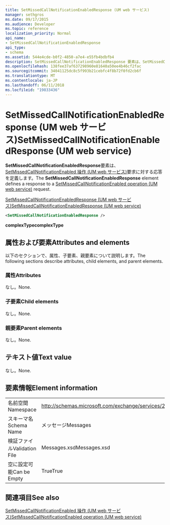 ```yaml
---
title: SetMissedCallNotificationEnabledResponse (UM web サービス)
manager: sethgros
ms.date: 09/17/2015
ms.audience: Developer
ms.topic: reference
localization_priority: Normal
api_name:
- SetMissedCallNotificationEnabledResponse
api_type:
- schema
ms.assetid: 544e4cde-b0f2-4850-a7e4-e55fb4bdbfb4
description: SetMissedCallNotificationEnabledResponse 要素は、SetMissedCallNotificationEnabled の操作 (UM web サービス) 要求に対する応答を定義します。
ms.openlocfilehash: 138fee37af637298960e81640a50ee4b46cf2fac
ms.sourcegitcommit: 34041125dc8c5f993b21cebfc4f8b72f0fd2cb6f
ms.translationtype: MT
ms.contentlocale: ja-JP
ms.lasthandoff: 06/11/2018
ms.locfileid: "19833436"
---
```

# <a name="setmissedcallnotificationenabledresponse-um-web-service"></a><span data-ttu-id="2bcbf-103">SetMissedCallNotificationEnabledResponse (UM web サービス)</span><span class="sxs-lookup"><span data-stu-id="2bcbf-103">SetMissedCallNotificationEnabledResponse (UM web service)</span></span>

<span data-ttu-id="2bcbf-104">**SetMissedCallNotificationEnabledResponse**要素は、 [SetMissedCallNotificationEnabled 操作 (UM web サービス)](setmissedcallnotificationenabled-operation-um-web-service.md)要求に対する応答を定義します。</span><span class="sxs-lookup"><span data-stu-id="2bcbf-104">The **SetMissedCallNotificationEnabledResponse** element defines a response to a [SetMissedCallNotificationEnabled operation (UM web service)](setmissedcallnotificationenabled-operation-um-web-service.md) request.</span></span> 
  
[<span data-ttu-id="2bcbf-105">SetMissedCallNotificationEnabledResponse (UM web サービス)</span><span class="sxs-lookup"><span data-stu-id="2bcbf-105">SetMissedCallNotificationEnabledResponse (UM web service)</span></span>](setmissedcallnotificationenabledresponse-um-web-service.md)
  
```xml
<SetMissedCallNotificationEnabledResponse />
```

 <span data-ttu-id="2bcbf-106">**complexType**</span><span class="sxs-lookup"><span data-stu-id="2bcbf-106">**complexType**</span></span>
## <a name="attributes-and-elements"></a><span data-ttu-id="2bcbf-107">属性および要素</span><span class="sxs-lookup"><span data-stu-id="2bcbf-107">Attributes and elements</span></span>

<span data-ttu-id="2bcbf-108">以下のセクションで、属性、子要素、親要素について説明します。</span><span class="sxs-lookup"><span data-stu-id="2bcbf-108">The following sections describe attributes, child elements, and parent elements.</span></span>
  
### <a name="attributes"></a><span data-ttu-id="2bcbf-109">属性</span><span class="sxs-lookup"><span data-stu-id="2bcbf-109">Attributes</span></span>

<span data-ttu-id="2bcbf-110">なし。</span><span class="sxs-lookup"><span data-stu-id="2bcbf-110">None.</span></span>
  
### <a name="child-elements"></a><span data-ttu-id="2bcbf-111">子要素</span><span class="sxs-lookup"><span data-stu-id="2bcbf-111">Child elements</span></span>

<span data-ttu-id="2bcbf-112">なし。</span><span class="sxs-lookup"><span data-stu-id="2bcbf-112">None.</span></span>
  
### <a name="parent-elements"></a><span data-ttu-id="2bcbf-113">親要素</span><span class="sxs-lookup"><span data-stu-id="2bcbf-113">Parent elements</span></span>

<span data-ttu-id="2bcbf-114">なし。</span><span class="sxs-lookup"><span data-stu-id="2bcbf-114">None.</span></span>
  
## <a name="text-value"></a><span data-ttu-id="2bcbf-115">テキスト値</span><span class="sxs-lookup"><span data-stu-id="2bcbf-115">Text value</span></span>

<span data-ttu-id="2bcbf-116">なし。</span><span class="sxs-lookup"><span data-stu-id="2bcbf-116">None.</span></span>
  
## <a name="element-information"></a><span data-ttu-id="2bcbf-117">要素情報</span><span class="sxs-lookup"><span data-stu-id="2bcbf-117">Element information</span></span>

|||
|:-----|:-----|
|<span data-ttu-id="2bcbf-118">名前空間</span><span class="sxs-lookup"><span data-stu-id="2bcbf-118">Namespace</span></span>  <br/> |http://schemas.microsoft.com/exchange/services/2006/messages  <br/> |
|<span data-ttu-id="2bcbf-119">スキーマ名</span><span class="sxs-lookup"><span data-stu-id="2bcbf-119">Schema Name</span></span>  <br/> |<span data-ttu-id="2bcbf-120">メッセージ</span><span class="sxs-lookup"><span data-stu-id="2bcbf-120">Messages</span></span>  <br/> |
|<span data-ttu-id="2bcbf-121">検証ファイル</span><span class="sxs-lookup"><span data-stu-id="2bcbf-121">Validation File</span></span>  <br/> |<span data-ttu-id="2bcbf-122">Messages.xsd</span><span class="sxs-lookup"><span data-stu-id="2bcbf-122">Messages.xsd</span></span>  <br/> |
|<span data-ttu-id="2bcbf-123">空に設定可能</span><span class="sxs-lookup"><span data-stu-id="2bcbf-123">Can be Empty</span></span>  <br/> |<span data-ttu-id="2bcbf-124">True</span><span class="sxs-lookup"><span data-stu-id="2bcbf-124">True</span></span>  <br/> |
   
## <a name="see-also"></a><span data-ttu-id="2bcbf-125">関連項目</span><span class="sxs-lookup"><span data-stu-id="2bcbf-125">See also</span></span>



[<span data-ttu-id="2bcbf-126">SetMissedCallNotificationEnabled 操作 (UM web サービス)</span><span class="sxs-lookup"><span data-stu-id="2bcbf-126">SetMissedCallNotificationEnabled operation (UM web service)</span></span>](setmissedcallnotificationenabled-operation-um-web-service.md)

